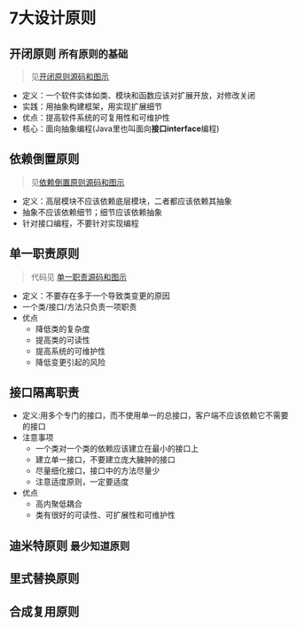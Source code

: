 # 7大设计原则

## 开闭原则 `所有原则的基础`

> 见[开闭原则源码和图示](p01openclose)

+ 定义：一个软件实体如类、模块和函数应该对扩展开放，对修改关闭
+ 实践：用抽象构建框架，用实现扩展细节
+ 优点：提高软件系统的可复用性和可维护性
+ 核心：面向抽象编程(Java里也叫面向**接口interface**编程)

## 依赖倒置原则

> 见[依赖倒置原则源码和图示](p02dependenceinversion)

+ 定义：高层模块不应该依赖底层模块，二者都应该依赖其抽象
+ 抽象不应该依赖细节；细节应该依赖抽象
+ 针对接口编程，不要针对实现编程

## 单一职责原则

> 代码见 [单一职责源码和图示](p03singleresponsibility)

+ 定义：不要存在多于一个导致类变更的原因
+ 一个类/接口/方法只负责一项职责
+ 优点
  + 降低类的复杂度
  + 提高类的可读性
  + 提高系统的可维护性
  + 降低变更引起的风险
  
## 接口隔离职责

+ 定义:用多个专门的接口，而不使用单一的总接口，客户端不应该依赖它不需要的接口
+ 注意事项
  + 一个类对一个类的依赖应该建立在最小的接口上
  + 建立单一接口，不要建立庞大臃肿的接口
  + 尽量细化接口，接口中的方法尽量少
  + 注意适度原则，一定要适度
+ 优点
  + 高内聚低耦合
  + 类有很好的可读性、可扩展性和可维护性


## 迪米特原则 `最少知道原则`
## 里式替换原则
## 合成复用原则
